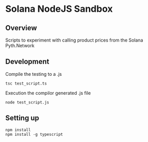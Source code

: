 # Solana NodeJS Sandbox

## Overview
Scripts to experiment with calling product prices from the Solana Pyth.Network


## Development

Compile the testing to a .js
```
tsc test_script.ts
```

Execution the compilor generated .js file
```
node test_script.js
```

## Setting up
```
npm install
npm install -g typescript
```

